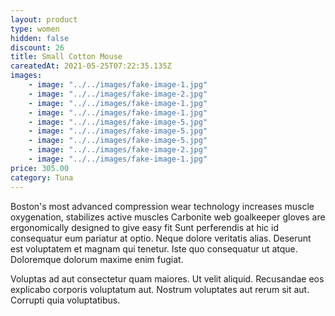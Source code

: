 ```yaml
---
layout: product
type: women
hidden: false
discount: 26
title: Small Cotton Mouse
careatedAt: 2021-05-25T07:22:35.135Z
images:
    - image: "../../images/fake-image-1.jpg"
    - image: "../../images/fake-image-2.jpg"
    - image: "../../images/fake-image-1.jpg"
    - image: "../../images/fake-image-1.jpg"
    - image: "../../images/fake-image-5.jpg"
    - image: "../../images/fake-image-5.jpg"
    - image: "../../images/fake-image-5.jpg"
    - image: "../../images/fake-image-2.jpg"
    - image: "../../images/fake-image-1.jpg"
price: 305.00
category: Tuna
---
```

Boston's most advanced compression wear technology increases muscle oxygenation, stabilizes active muscles
Carbonite web goalkeeper gloves are ergonomically designed to give easy fit
Sunt perferendis at hic id consequatur eum pariatur at optio. Neque dolore veritatis alias. Deserunt est voluptatem et magnam qui tenetur. Iste quo consequatur ut atque. Doloremque dolorum maxime enim fugiat.
 Voluptas ad aut consectetur quam maiores. Ut velit aliquid. Recusandae eos explicabo corporis voluptatum aut. Nostrum voluptates aut rerum sit aut. Corrupti quia voluptatibus.

